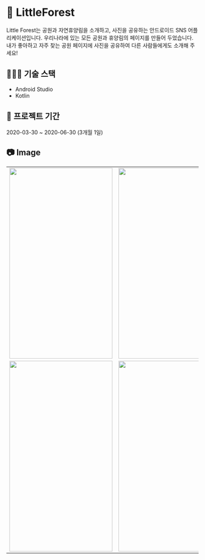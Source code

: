 # 🌲 LittleForest
Little Forest는 공원과 자연휴양림을 소개하고, 사진을 공유하는 안드로이드 SNS 어플리케이션입니다. 우리나라에 있는 모든 공원과 휴양림의 페이지를 만들어 두었습니다. 내가 좋아하고 자주 찾는 공원 페이지에 사진을 공유하여 다른 사람들에게도 소개해 주세요!
## 👩🏻‍💻 기술 스택 
- Android Studio
- Kotlin  

## 📆 프로젝트 기간
2020-03-30 ~ 2020-06-30 (3개월 1일)  
## 📷 Image
| | | |
|:-------------------------:|:-------------------------:|:-------------------------:|
|<img src="https://user-images.githubusercontent.com/75382494/147399487-1cdce942-8fb1-438f-8c89-c53be545b193.png" width=270 height=500>|<img src="https://user-images.githubusercontent.com/75382494/147399489-b8466d6f-66db-41cd-93ab-467a24da620b.png" width=270 height=500>|<img src="https://user-images.githubusercontent.com/75382494/147399496-57a8ef11-8cd7-4349-8ef2-86aec4c7fd47.png" width=270 height=500>|
|<img src="https://user-images.githubusercontent.com/75382494/147399499-0e426009-d33e-4eed-b8fe-c2d2cb6db672.png" width=270 height=500>|<img src="https://user-images.githubusercontent.com/75382494/147399500-cbbbbd24-2eb5-4f78-ad96-a9ddd877ba50.png" width=270 height=500>|<img src="https://user-images.githubusercontent.com/75382494/147399506-fc04ce9d-034b-4890-ac88-6b9825d7c109.png" width=270 height=500>|



